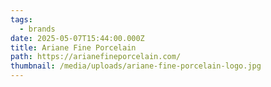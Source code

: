 ```yaml
---
tags:
  - brands
date: 2025-05-07T15:44:00.000Z
title: Ariane Fine Porcelain
path: https://arianefineporcelain.com/
thumbnail: /media/uploads/ariane-fine-porcelain-logo.jpg
---
```

